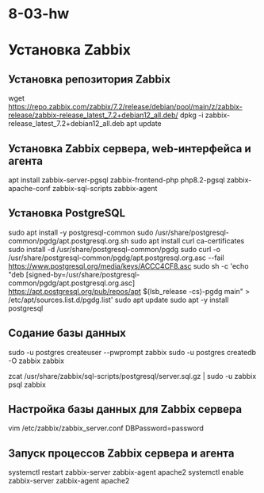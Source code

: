 # 8-03-hw
# Установка Zabbix

## Установка репозитория Zabbix
wget https://repo.zabbix.com/zabbix/7.2/release/debian/pool/main/z/zabbix-release/zabbix-release_latest_7.2+debian12_all.deb/
dpkg -i zabbix-release_latest_7.2+debian12_all.deb 
apt update 

## Установка Zabbix сервера, web-интерфейса и агента
apt install zabbix-server-pgsql zabbix-frontend-php php8.2-pgsql zabbix-apache-conf zabbix-sql-scripts zabbix-agent 

## Установка PostgreSQL
sudo apt install -y postgresql-common 
sudo /usr/share/postgresql-common/pgdg/apt.postgresql.org.sh 
sudo apt install curl ca-certificates 
sudo install -d /usr/share/postgresql-common/pgdg 
sudo curl -o /usr/share/postgresql-common/pgdg/apt.postgresql.org.asc --fail https://www.postgresql.org/media/keys/ACCC4CF8.asc 
sudo sh -c 'echo "deb [signed-by=/usr/share/postgresql-common/pgdg/apt.postgresql.org.asc] https://apt.postgresql.org/pub/repos/apt $(lsb_release -cs)-pgdg main" > /etc/apt/sources.list.d/pgdg.list' 
sudo apt update 
sudo apt -y install postgresql 

## Содание базы данных
sudo -u postgres createuser --pwprompt zabbix 
sudo -u postgres createdb -O zabbix zabbix 

zcat /usr/share/zabbix/sql-scripts/postgresql/server.sql.gz | sudo -u zabbix psql zabbix 

## Настройка базы данных для Zabbix сервера
vim /etc/zabbix/zabbix_server.conf 
DBPassword=password 

## Запуск процессов Zabbix сервера и агента
systemctl restart zabbix-server zabbix-agent apache2 
systemctl enable zabbix-server zabbix-agent apache2 
